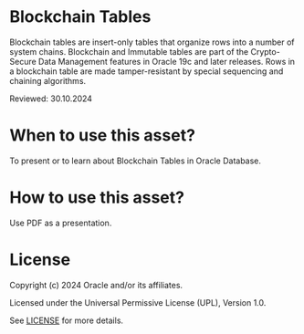 # Blockchain Tables

Blockchain tables are insert-only tables that organize rows into a number of system chains. Blockchain and Immutable tables are part of the Crypto-Secure Data Management features in Oracle 19c and later releases. Rows in a blockchain table are made tamper-resistant by special sequencing and chaining algorithms. 

Reviewed: 30.10.2024

# When to use this asset?

To present or to learn about Blockchain Tables in Oracle Database.

# How to use this asset?

Use PDF as a presentation.

# License

Copyright (c) 2024 Oracle and/or its affiliates.

Licensed under the Universal Permissive License (UPL), Version 1.0.

See [LICENSE](https://github.com/oracle-devrel/technology-engineering/blob/main/LICENSE) for more details.
